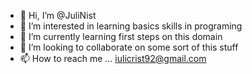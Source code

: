 - 👋 Hi, I’m @JuliNist
- 👀 I’m interested in learning basics skills in programing
- 🌱 I’m currently learning first steps on this domain
- 💞️ I’m looking to collaborate on some sort of this stuff 
- 📫 How to reach me ... iulicrist92@gmail.com 

<!---
JuliNist/JuliNist is a ✨ special ✨ repository because its `README.md` (this file) appears on your GitHub profile.
You can click the Preview link to take a look at your changes.
--->
